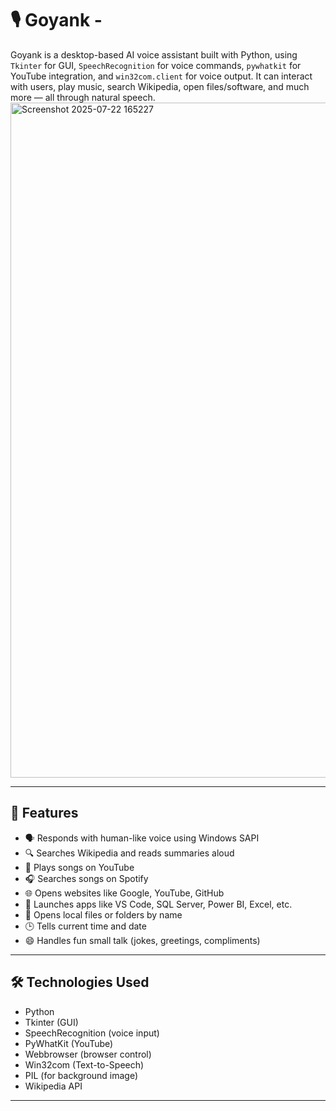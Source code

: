 # 🎙️ Goyank - 
Goyank is a desktop-based AI voice assistant built with Python, using `Tkinter` for GUI, `SpeechRecognition` for voice commands, `pywhatkit` for YouTube integration, and `win32com.client` for voice output. It can interact with users, play music, search Wikipedia, open files/software, and much more — all through natural speech.
<img width="1920" height="1080" alt="Screenshot 2025-07-22 165227" src="https://github.com/user-attachments/assets/38f90992-ecd5-40e6-9af2-92210591bdea" />

---------------------------------------------------------------------------------------------------

## 🧠 Features
- 🗣️ Responds with human-like voice using Windows SAPI
- 🔍 Searches Wikipedia and reads summaries aloud
- 🎵 Plays songs on YouTube
- 🎧 Searches songs on Spotify 
- 🌐 Opens websites like Google, YouTube, GitHub
- 🧮 Launches apps like VS Code, SQL Server, Power BI, Excel, etc.
- 📁 Opens local files or folders by name
- 🕒 Tells current time and date
- 😄 Handles fun small talk (jokes, greetings, compliments)

-------------------------------------------------------------------------------------------------

## 🛠️ Technologies Used
- Python 
- Tkinter (GUI)
- SpeechRecognition (voice input)
- PyWhatKit (YouTube)
- Webbrowser (browser control)
- Win32com (Text-to-Speech)
- PIL (for background image)
- Wikipedia API

-------------------------------------------------------------------------------------------------


